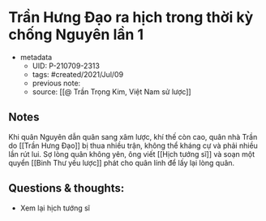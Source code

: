 # Trần Hưng Đạo ra hịch trong thời kỳ chống Nguyên lần 1

- metadata
	- UID: P-210709-2313
	- tags: #created/2021/Jul/09
	- previous note: 
	- source: [[@ Trần Trọng Kim, Việt Nam sử lược]]

## Notes
Khi quân Nguyên dẫn quân sang xâm lược, khí thế còn cao, quân nhà Trần do [[Trần Hưng Đạo]] bị thua nhiều trận, không thể kháng cự và phải nhiều lần rút lui. Sợ lòng quân không yên, ông viết [[Hịch tướng sĩ]] và soạn một quyển [[Binh Thư yếu lược]] phát cho quân lính để lấy lại lòng quân.

## Questions & thoughts:
- Xem lại hịch tướng sĩ
